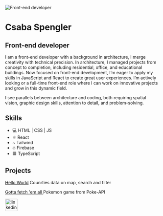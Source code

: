 ![Front-end developer](https://media.licdn.com/dms/image/D5616AQGsXWm6Z4uM9A/profile-displaybackgroundimage-shrink_350_1400/0/1719819618930?e=1725494400&v=beta&t=vH3ZICSYHSqPJhGoJ1r2jsTwkES_hBIxtCAclt-vFds)

# Csaba Spengler
## Front-end developer

I am a front-end developer with a background in architecture, I merge creativity with technical precision. In architecture, I managed projects from concept to completion, including residential, office, and educational buildings.
Now focused on front-end development, I’m eager to apply my skills in JavaScript and React to create great user experiences. I’m actively looking or a full-time front-end role where I can work on innovative projects and grow in this dynamic field.

I see parallels between architecture and coding, both requiring spatial vision, graphic design skills, attention to detail, and problem-solving.


## Skills
* 💻 HTML | CSS | JS
* ⚛️ React
* ~ Tailwind
* 🔥 Firebase
* 🟦 TypeScript

## Projects
[Hello World](https://hello-world-anwl.onrender.com) Counrties data on map, search and filter

[Gotta fetch 'em all ](https://gotta-fetch-em-all.onrender.com) Pokemon game from Poke-API




[<img src='https://upload.wikimedia.org/wikipedia/commons/8/81/LinkedIn_icon.svg' alt='linkedin' height='40'>](https://www.linkedin.com/in/csaba-spengler-08876287//)  
